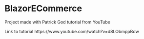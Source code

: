 # BlazorECommerce
<p>Project made with Patrick God tutorial from YouTube</p>
<p>Link to tutorial https://www.youtube.com/watch?v=d8LObmppBdw</p>
